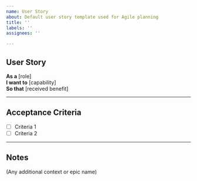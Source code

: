 ```yaml
---
name: User Story
about: Default user story template used for Agile planning
title: ''
labels: ''
assignees: ''

---
```


## User Story

**As a** [role]  
**I want to** [capability]  
**So that** [received benefit]  

---

## Acceptance Criteria

* [ ] Criteria 1  
* [ ] Criteria 2  

---

## Notes

(Any additional context or epic name)
